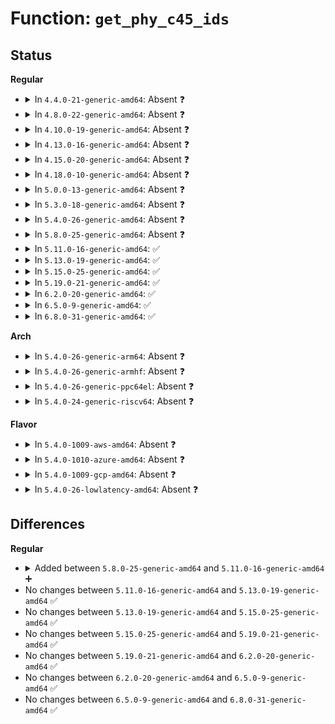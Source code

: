 # Function: <code>get_phy_c45_ids</code>

## Status
<b>Regular</b>
<ul>
<li>
<details>
<summary>In <code>4.4.0-21-generic-amd64</code>: Absent ❓</summary>

```json
{
  "name": "get_phy_c45_ids",
  "collision_type": "Unique Static",
  "inline_type": "Full",
  "funcs": [
    {
      "addr": 18446744071585056519,
      "name": "get_phy_c45_ids",
      "external": false,
      "loc": "drivers/net/phy/phy_device.c:252",
      "file": "drivers/net/phy/phy_device.c",
      "inline": "not declared, inlined",
      "caller_inline": [
        "drivers/net/phy/phy_device.c:get_phy_device"
      ],
      "caller_func": []
    }
  ],
  "symbols": []
}
```
</details>
</li>
<li>
<details>
<summary>In <code>4.8.0-22-generic-amd64</code>: Absent ❓</summary>

```json
{
  "name": "get_phy_c45_ids",
  "collision_type": "Unique Static",
  "inline_type": "Full",
  "funcs": [
    {
      "addr": 18446744071585445377,
      "name": "get_phy_c45_ids",
      "external": false,
      "loc": "drivers/net/phy/phy_device.c:414",
      "file": "drivers/net/phy/phy_device.c",
      "inline": "not declared, inlined",
      "caller_inline": [
        "drivers/net/phy/phy_device.c:get_phy_device"
      ],
      "caller_func": []
    }
  ],
  "symbols": []
}
```
</details>
</li>
<li>
<details>
<summary>In <code>4.10.0-19-generic-amd64</code>: Absent ❓</summary>

```json
{
  "name": "get_phy_c45_ids",
  "collision_type": "Unique Static",
  "inline_type": "Full",
  "funcs": [
    {
      "addr": 18446744071585647425,
      "name": "get_phy_c45_ids",
      "external": false,
      "loc": "drivers/net/phy/phy_device.c:462",
      "file": "drivers/net/phy/phy_device.c",
      "inline": "not declared, inlined",
      "caller_inline": [
        "drivers/net/phy/phy_device.c:get_phy_device"
      ],
      "caller_func": []
    }
  ],
  "symbols": []
}
```
</details>
</li>
<li>
<details>
<summary>In <code>4.13.0-16-generic-amd64</code>: Absent ❓</summary>

```json
{
  "name": "get_phy_c45_ids",
  "collision_type": "Unique Static",
  "inline_type": "Full",
  "funcs": [
    {
      "addr": 18446744071585733360,
      "name": "get_phy_c45_ids",
      "external": false,
      "loc": "drivers/net/phy/phy_device.c:457",
      "file": "drivers/net/phy/phy_device.c",
      "inline": "not declared, inlined",
      "caller_inline": [
        "drivers/net/phy/phy_device.c:get_phy_device"
      ],
      "caller_func": []
    }
  ],
  "symbols": []
}
```
</details>
</li>
<li>
<details>
<summary>In <code>4.15.0-20-generic-amd64</code>: Absent ❓</summary>

```json
{
  "name": "get_phy_c45_ids",
  "collision_type": "Unique Static",
  "inline_type": "Full",
  "funcs": [
    {
      "addr": 18446744071586167008,
      "name": "get_phy_c45_ids",
      "external": false,
      "loc": "drivers/net/phy/phy_device.c:457",
      "file": "drivers/net/phy/phy_device.c",
      "inline": "not declared, inlined",
      "caller_inline": [
        "drivers/net/phy/phy_device.c:get_phy_device"
      ],
      "caller_func": []
    }
  ],
  "symbols": []
}
```
</details>
</li>
<li>
<details>
<summary>In <code>4.18.0-10-generic-amd64</code>: Absent ❓</summary>

```json
{
  "name": "get_phy_c45_ids",
  "collision_type": "Unique Static",
  "inline_type": "Full",
  "funcs": [
    {
      "addr": 0,
      "name": "get_phy_c45_ids",
      "external": false,
      "loc": "drivers/net/phy/phy_device.c:505",
      "file": "drivers/net/phy/phy_device.c",
      "inline": "not declared, inlined",
      "caller_inline": [
        "drivers/net/phy/phy_device.c:get_phy_device"
      ],
      "caller_func": []
    }
  ],
  "symbols": []
}
```
</details>
</li>
<li>
<details>
<summary>In <code>5.0.0-13-generic-amd64</code>: Absent ❓</summary>

```json
{
  "name": "get_phy_c45_ids",
  "collision_type": "Unique Static",
  "inline_type": "Full",
  "funcs": [
    {
      "addr": 0,
      "name": "get_phy_c45_ids",
      "external": false,
      "loc": "drivers/net/phy/phy_device.c:683",
      "file": "drivers/net/phy/phy_device.c",
      "inline": "not declared, inlined",
      "caller_inline": [
        "drivers/net/phy/phy_device.c:get_phy_device"
      ],
      "caller_func": []
    }
  ],
  "symbols": []
}
```
</details>
</li>
<li>
<details>
<summary>In <code>5.3.0-18-generic-amd64</code>: Absent ❓</summary>

```json
{
  "name": "get_phy_c45_ids",
  "collision_type": "Unique Static",
  "inline_type": "Full",
  "funcs": [
    {
      "addr": 0,
      "name": "get_phy_c45_ids",
      "external": false,
      "loc": "drivers/net/phy/phy_device.c:705",
      "file": "drivers/net/phy/phy_device.c",
      "inline": "not declared, inlined",
      "caller_inline": [
        "drivers/net/phy/phy_device.c:get_phy_device"
      ],
      "caller_func": []
    }
  ],
  "symbols": []
}
```
</details>
</li>
<li>
<details>
<summary>In <code>5.4.0-26-generic-amd64</code>: Absent ❓</summary>

```json
{
  "name": "get_phy_c45_ids",
  "collision_type": "Unique Static",
  "inline_type": "Full",
  "funcs": [
    {
      "addr": 0,
      "name": "get_phy_c45_ids",
      "external": false,
      "loc": "drivers/net/phy/phy_device.c:710",
      "file": "drivers/net/phy/phy_device.c",
      "inline": "not declared, inlined",
      "caller_inline": [
        "drivers/net/phy/phy_device.c:get_phy_device"
      ],
      "caller_func": []
    }
  ],
  "symbols": []
}
```
</details>
</li>
<li>
<details>
<summary>In <code>5.8.0-25-generic-amd64</code>: Absent ❓</summary>

```json
{
  "name": "get_phy_c45_ids",
  "collision_type": "Unique Static",
  "inline_type": "Selective",
  "funcs": [
    {
      "addr": 18446744071587778624,
      "name": "get_phy_c45_ids",
      "external": false,
      "loc": "drivers/net/phy/phy_device.c:709",
      "file": "drivers/net/phy/phy_device.c",
      "inline": "not declared, inlined",
      "caller_inline": [],
      "caller_func": [
        "drivers/net/phy/phy_device.c:get_phy_device"
      ]
    }
  ],
  "symbols": [
    {
      "addr": 18446744071587778624,
      "name": "get_phy_c45_ids.constprop.0",
      "section": ".text",
      "bind": "STB_LOCAL",
      "size": 315
    }
  ]
}
```
</details>
</li>
<li>
<details>
<summary>In <code>5.11.0-16-generic-amd64</code>: ✅</summary>

```c
int get_phy_c45_ids(struct mii_bus * bus, int addr, struct phy_c45_device_ids * c45_ids)
```

```json
{
  "name": "get_phy_c45_ids",
  "collision_type": "Unique Static",
  "inline_type": "No",
  "funcs": [
    {
      "addr": 18446744071587836848,
      "name": "get_phy_c45_ids",
      "external": false,
      "loc": "drivers/net/phy/phy_device.c:698",
      "file": "drivers/net/phy/phy_device.c",
      "inline": "seen, unknown",
      "caller_inline": [],
      "caller_func": [
        "drivers/net/phy/phy_device.c:get_phy_device"
      ]
    }
  ],
  "symbols": [
    {
      "addr": 18446744071587836848,
      "name": "get_phy_c45_ids",
      "section": ".text",
      "bind": "STB_LOCAL",
      "size": 465
    }
  ]
}
```
</details>
</li>
<li>
<details>
<summary>In <code>5.13.0-19-generic-amd64</code>: ✅</summary>

```c
int get_phy_c45_ids(struct mii_bus * bus, int addr, struct phy_c45_device_ids * c45_ids)
```

```json
{
  "name": "get_phy_c45_ids",
  "collision_type": "Unique Static",
  "inline_type": "No",
  "funcs": [
    {
      "addr": 18446744071587717008,
      "name": "get_phy_c45_ids",
      "external": false,
      "loc": "drivers/net/phy/phy_device.c:715",
      "file": "drivers/net/phy/phy_device.c",
      "inline": "seen, unknown",
      "caller_inline": [],
      "caller_func": [
        "drivers/net/phy/phy_device.c:get_phy_device"
      ]
    }
  ],
  "symbols": [
    {
      "addr": 18446744071587717008,
      "name": "get_phy_c45_ids",
      "section": ".text",
      "bind": "STB_LOCAL",
      "size": 475
    }
  ]
}
```
</details>
</li>
<li>
<details>
<summary>In <code>5.15.0-25-generic-amd64</code>: ✅</summary>

```c
int get_phy_c45_ids(struct mii_bus * bus, int addr, struct phy_c45_device_ids * c45_ids)
```

```json
{
  "name": "get_phy_c45_ids",
  "collision_type": "Unique Static",
  "inline_type": "No",
  "funcs": [
    {
      "addr": 18446744071588309776,
      "name": "get_phy_c45_ids",
      "external": false,
      "loc": "drivers/net/phy/phy_device.c:716",
      "file": "drivers/net/phy/phy_device.c",
      "inline": "seen, unknown",
      "caller_inline": [],
      "caller_func": [
        "drivers/net/phy/phy_device.c:phy_get_c45_ids",
        "drivers/net/phy/phy_device.c:get_phy_device",
        "drivers/net/phy/phy_device.c:get_phy_device"
      ]
    }
  ],
  "symbols": [
    {
      "addr": 18446744071588309776,
      "name": "get_phy_c45_ids",
      "section": ".text",
      "bind": "STB_LOCAL",
      "size": 475
    }
  ]
}
```
</details>
</li>
<li>
<details>
<summary>In <code>5.19.0-21-generic-amd64</code>: ✅</summary>

```c
int get_phy_c45_ids(struct mii_bus * bus, int addr, struct phy_c45_device_ids * c45_ids)
```

```json
{
  "name": "get_phy_c45_ids",
  "collision_type": "Unique Static",
  "inline_type": "No",
  "funcs": [
    {
      "addr": 18446744071589698048,
      "name": "get_phy_c45_ids",
      "external": false,
      "loc": "drivers/net/phy/phy_device.c:747",
      "file": "drivers/net/phy/phy_device.c",
      "inline": "seen, unknown",
      "caller_inline": [],
      "caller_func": [
        "drivers/net/phy/phy_device.c:phy_get_c45_ids",
        "drivers/net/phy/phy_device.c:get_phy_device",
        "drivers/net/phy/phy_device.c:get_phy_device"
      ]
    }
  ],
  "symbols": [
    {
      "addr": 18446744071589698048,
      "name": "get_phy_c45_ids",
      "section": ".text",
      "bind": "STB_LOCAL",
      "size": 487
    }
  ]
}
```
</details>
</li>
<li>
<details>
<summary>In <code>6.2.0-20-generic-amd64</code>: ✅</summary>

```c
int get_phy_c45_ids(struct mii_bus * bus, int addr, struct phy_c45_device_ids * c45_ids)
```

```json
{
  "name": "get_phy_c45_ids",
  "collision_type": "Unique Static",
  "inline_type": "No",
  "funcs": [
    {
      "addr": 18446744071591311392,
      "name": "get_phy_c45_ids",
      "external": false,
      "loc": "drivers/net/phy/phy_device.c:751",
      "file": "drivers/net/phy/phy_device.c",
      "inline": "seen, unknown",
      "caller_inline": [],
      "caller_func": [
        "drivers/net/phy/phy_device.c:phy_get_c45_ids",
        "drivers/net/phy/phy_device.c:get_phy_device",
        "drivers/net/phy/phy_device.c:get_phy_device"
      ]
    }
  ],
  "symbols": [
    {
      "addr": 18446744071591311392,
      "name": "get_phy_c45_ids",
      "section": ".text",
      "bind": "STB_LOCAL",
      "size": 487
    }
  ]
}
```
</details>
</li>
<li>
<details>
<summary>In <code>6.5.0-9-generic-amd64</code>: ✅</summary>

```c
int get_phy_c45_ids(struct mii_bus * bus, int addr, struct phy_c45_device_ids * c45_ids)
```

```json
{
  "name": "get_phy_c45_ids",
  "collision_type": "Unique Static",
  "inline_type": "No",
  "funcs": [
    {
      "addr": 18446744071591666592,
      "name": "get_phy_c45_ids",
      "external": false,
      "loc": "drivers/net/phy/phy_device.c:782",
      "file": "drivers/net/phy/phy_device.c",
      "inline": "seen, unknown",
      "caller_inline": [],
      "caller_func": [
        "drivers/net/phy/phy_device.c:phy_get_c45_ids",
        "drivers/net/phy/phy_device.c:get_phy_device",
        "drivers/net/phy/phy_device.c:get_phy_device"
      ]
    }
  ],
  "symbols": [
    {
      "addr": 18446744071591666592,
      "name": "get_phy_c45_ids",
      "section": ".text",
      "bind": "STB_LOCAL",
      "size": 589
    }
  ]
}
```
</details>
</li>
<li>
<details>
<summary>In <code>6.8.0-31-generic-amd64</code>: ✅</summary>

```c
int get_phy_c45_ids(struct mii_bus * bus, int addr, struct phy_c45_device_ids * c45_ids)
```

```json
{
  "name": "get_phy_c45_ids",
  "collision_type": "Unique Static",
  "inline_type": "No",
  "funcs": [
    {
      "addr": 18446744071592408464,
      "name": "get_phy_c45_ids",
      "external": false,
      "loc": "drivers/net/phy/phy_device.c:785",
      "file": "drivers/net/phy/phy_device.c",
      "inline": "seen, unknown",
      "caller_inline": [],
      "caller_func": [
        "drivers/net/phy/phy_device.c:phy_get_c45_ids",
        "drivers/net/phy/phy_device.c:get_phy_device",
        "drivers/net/phy/phy_device.c:get_phy_device"
      ]
    }
  ],
  "symbols": [
    {
      "addr": 18446744071592408464,
      "name": "get_phy_c45_ids",
      "section": ".text",
      "bind": "STB_LOCAL",
      "size": 589
    }
  ]
}
```
</details>
</li>
</ul>
<b>Arch</b>
<ul>
<li>
<details>
<summary>In <code>5.4.0-26-generic-arm64</code>: Absent ❓</summary>

```json
{
  "name": "get_phy_c45_ids",
  "collision_type": "Unique Static",
  "inline_type": "Full",
  "funcs": [
    {
      "addr": 0,
      "name": "get_phy_c45_ids",
      "external": false,
      "loc": "drivers/net/phy/phy_device.c:710",
      "file": "drivers/net/phy/phy_device.c",
      "inline": "not declared, inlined",
      "caller_inline": [
        "drivers/net/phy/phy_device.c:get_phy_device"
      ],
      "caller_func": []
    }
  ],
  "symbols": []
}
```
</details>
</li>
<li>
<details>
<summary>In <code>5.4.0-26-generic-armhf</code>: Absent ❓</summary>

```json
{
  "name": "get_phy_c45_ids",
  "collision_type": "Unique Static",
  "inline_type": "Full",
  "funcs": [
    {
      "addr": 0,
      "name": "get_phy_c45_ids",
      "external": false,
      "loc": "drivers/net/phy/phy_device.c:710",
      "file": "drivers/net/phy/phy_device.c",
      "inline": "not declared, inlined",
      "caller_inline": [
        "drivers/net/phy/phy_device.c:get_phy_device"
      ],
      "caller_func": []
    }
  ],
  "symbols": []
}
```
</details>
</li>
<li>
<details>
<summary>In <code>5.4.0-26-generic-ppc64el</code>: Absent ❓</summary>

```json
{
  "name": "get_phy_c45_ids",
  "collision_type": "Unique Static",
  "inline_type": "Full",
  "funcs": [
    {
      "addr": 0,
      "name": "get_phy_c45_ids",
      "external": false,
      "loc": "drivers/net/phy/phy_device.c:710",
      "file": "drivers/net/phy/phy_device.c",
      "inline": "not declared, inlined",
      "caller_inline": [
        "drivers/net/phy/phy_device.c:get_phy_device"
      ],
      "caller_func": []
    }
  ],
  "symbols": []
}
```
</details>
</li>
<li>
<details>
<summary>In <code>5.4.0-24-generic-riscv64</code>: Absent ❓</summary>

```json
{
  "name": "get_phy_c45_ids",
  "collision_type": "Unique Static",
  "inline_type": "Full",
  "funcs": [
    {
      "addr": 18446743936277028334,
      "name": "get_phy_c45_ids",
      "external": false,
      "loc": "drivers/net/phy/phy_device.c:710",
      "file": "drivers/net/phy/phy_device.c",
      "inline": "not declared, inlined",
      "caller_inline": [
        "drivers/net/phy/phy_device.c:get_phy_device"
      ],
      "caller_func": []
    }
  ],
  "symbols": []
}
```
</details>
</li>
</ul>
<b>Flavor</b>
<ul>
<li>
<details>
<summary>In <code>5.4.0-1009-aws-amd64</code>: Absent ❓</summary>

```json
{
  "name": "get_phy_c45_ids",
  "collision_type": "Unique Static",
  "inline_type": "Full",
  "funcs": [
    {
      "addr": 0,
      "name": "get_phy_c45_ids",
      "external": false,
      "loc": "drivers/net/phy/phy_device.c:710",
      "file": "drivers/net/phy/phy_device.c",
      "inline": "not declared, inlined",
      "caller_inline": [
        "drivers/net/phy/phy_device.c:get_phy_device"
      ],
      "caller_func": []
    }
  ],
  "symbols": []
}
```
</details>
</li>
<li>
<details>
<summary>In <code>5.4.0-1010-azure-amd64</code>: Absent ❓</summary>

```json
{
  "name": "get_phy_c45_ids",
  "collision_type": "Unique Static",
  "inline_type": "Full",
  "funcs": [
    {
      "addr": 0,
      "name": "get_phy_c45_ids",
      "external": false,
      "loc": "drivers/net/phy/phy_device.c:710",
      "file": "drivers/net/phy/phy_device.c",
      "inline": "not declared, inlined",
      "caller_inline": [
        "drivers/net/phy/phy_device.c:get_phy_device"
      ],
      "caller_func": []
    }
  ],
  "symbols": []
}
```
</details>
</li>
<li>
<details>
<summary>In <code>5.4.0-1009-gcp-amd64</code>: Absent ❓</summary>

```json
{
  "name": "get_phy_c45_ids",
  "collision_type": "Unique Static",
  "inline_type": "Full",
  "funcs": [
    {
      "addr": 0,
      "name": "get_phy_c45_ids",
      "external": false,
      "loc": "drivers/net/phy/phy_device.c:710",
      "file": "drivers/net/phy/phy_device.c",
      "inline": "not declared, inlined",
      "caller_inline": [
        "drivers/net/phy/phy_device.c:get_phy_device"
      ],
      "caller_func": []
    }
  ],
  "symbols": []
}
```
</details>
</li>
<li>
<details>
<summary>In <code>5.4.0-26-lowlatency-amd64</code>: Absent ❓</summary>

```json
{
  "name": "get_phy_c45_ids",
  "collision_type": "Unique Static",
  "inline_type": "Full",
  "funcs": [
    {
      "addr": 0,
      "name": "get_phy_c45_ids",
      "external": false,
      "loc": "drivers/net/phy/phy_device.c:710",
      "file": "drivers/net/phy/phy_device.c",
      "inline": "not declared, inlined",
      "caller_inline": [
        "drivers/net/phy/phy_device.c:get_phy_device"
      ],
      "caller_func": []
    }
  ],
  "symbols": []
}
```
</details>
</li>
</ul>

## Differences
<b>Regular</b>
<ul>
<li>
<details>
<summary>Added between <code>5.8.0-25-generic-amd64</code> and <code>5.11.0-16-generic-amd64</code> ➕</summary>

```c
int get_phy_c45_ids(struct mii_bus * bus, int addr, struct phy_c45_device_ids * c45_ids)
```
</details>
</li>
<li>
No changes between <code>5.11.0-16-generic-amd64</code> and <code>5.13.0-19-generic-amd64</code> ✅
</li>
<li>
No changes between <code>5.13.0-19-generic-amd64</code> and <code>5.15.0-25-generic-amd64</code> ✅
</li>
<li>
No changes between <code>5.15.0-25-generic-amd64</code> and <code>5.19.0-21-generic-amd64</code> ✅
</li>
<li>
No changes between <code>5.19.0-21-generic-amd64</code> and <code>6.2.0-20-generic-amd64</code> ✅
</li>
<li>
No changes between <code>6.2.0-20-generic-amd64</code> and <code>6.5.0-9-generic-amd64</code> ✅
</li>
<li>
No changes between <code>6.5.0-9-generic-amd64</code> and <code>6.8.0-31-generic-amd64</code> ✅
</li>
</ul>
